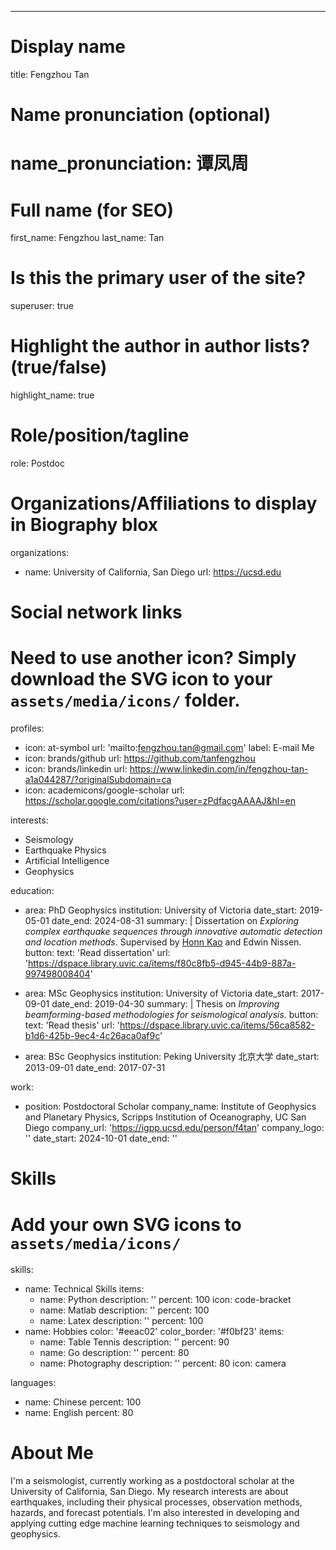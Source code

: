 ---
# Display name
title: Fengzhou Tan

# Name pronunciation (optional)
# name_pronunciation: 谭凤周

# Full name (for SEO)
first_name: Fengzhou
last_name: Tan

# Is this the primary user of the site?
superuser: true

# Highlight the author in author lists? (true/false)
highlight_name: true

# Role/position/tagline
role: Postdoc 

# Organizations/Affiliations to display in Biography blox
organizations:
  - name: University of California, San Diego
    url: https://ucsd.edu

# Social network links
# Need to use another icon? Simply download the SVG icon to your `assets/media/icons/` folder.
profiles:
  - icon: at-symbol
    url: 'mailto:fengzhou.tan@gmail.com'
    label: E-mail Me
  - icon: brands/github
    url: https://github.com/tanfengzhou
  - icon: brands/linkedin
    url: https://www.linkedin.com/in/fengzhou-tan-a1a044287/?originalSubdomain=ca
  - icon: academicons/google-scholar
    url: https://scholar.google.com/citations?user=zPdfacgAAAAJ&hl=en

interests:
  - Seismology
  - Earthquake Physics
  - Artificial Intelligence
  - Geophysics

education:
  - area: PhD Geophysics
    institution: University of Victoria
    date_start: 2019-05-01
    date_end: 2024-08-31
    summary: |
      Dissertation on _Exploring complex earthquake sequences through innovative automatic detection and location methods_. Supervised by [Honn Kao](https://example.com) and Edwin Nissen. 
    button:
      text: 'Read dissertation'
      url: 'https://dspace.library.uvic.ca/items/f80c8fb5-d945-44b9-887a-997498008404'
  - area: MSc Geophysics
    institution: University of Victoria
    date_start: 2017-09-01
    date_end: 2019-04-30
    summary: |
      Thesis on _Improving beamforming-based methodologies for seismological analysis_.
    button:
      text: 'Read thesis'
      url: 'https://dspace.library.uvic.ca/items/56ca8582-b1d6-425b-9ec4-4c26aca0af9c'

  - area: BSc Geophysics
    institution: Peking University 北京大学
    date_start: 2013-09-01
    date_end: 2017-07-31

work:
  - position: Postdoctoral Scholar
    company_name: Institute of Geophysics and Planetary Physics, Scripps Institution of Oceanography, UC San Diego
    company_url: 'https://igpp.ucsd.edu/person/f4tan'
    company_logo: ''
    date_start: 2024-10-01
    date_end: ''

# Skills
# Add your own SVG icons to `assets/media/icons/`
skills:
  - name: Technical Skills
    items:
      - name: Python
        description: ''
        percent: 100
        icon: code-bracket
      - name: Matlab
        description: ''
        percent: 100
      - name: Latex
        description: ''
        percent: 100
  - name: Hobbies
    color: '#eeac02'
    color_border: '#f0bf23'
    items:
      - name: Table Tennis
        description: ''
        percent: 90
      - name: Go
        description: ''
        percent: 80
      - name: Photography
        description: ''
        percent: 80
        icon: camera

languages:
  - name: Chinese
    percent: 100
  - name: English
    percent: 80
    

# About Me

I'm a seismologist, currently working as a postdoctoral scholar at the University of California, San Diego. My research interests are about earthquakes, including their physical processes, observation methods, hazards, and forecast potentials. I'm also interested in developing and applying cutting edge machine learning techniques to seismology and geophysics. 
